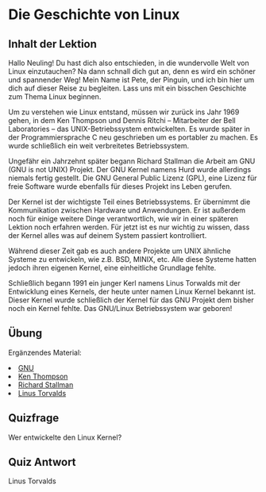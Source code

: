 # Die Geschichte von Linux

## Inhalt der Lektion

Hallo Neuling! Du hast dich also entschieden, in die wundervolle Welt von Linux einzutauchen? Na dann schnall dich gut an, denn es wird ein schöner und spannender Weg! Mein Name ist Pete, der Pinguin, und ich bin hier um dich auf dieser Reise zu begleiten. Lass uns mit ein bisschen Geschichte zum Thema Linux beginnen.

Um zu verstehen wie Linux entstand, müssen wir zurück ins Jahr 1969 gehen, in dem Ken Thompson und Dennis Ritchi – Mitarbeiter der Bell Laboratories – das UNIX-Betriebssystem entwickelten. Es wurde später in der Programmiersprache C neu geschrieben um es portabler zu machen. Es wurde schließlich ein weit verbreitetes Betriebssystem.

Ungefähr ein Jahrzehnt später begann Richard Stallman die Arbeit am GNU (GNU is not UNIX) Projekt. Der GNU Kernel namens Hurd wurde allerdings niemals fertig gestellt. Die GNU General Public Lizenz (GPL), eine Lizenz für freie Software wurde ebenfalls für dieses Projekt ins Leben gerufen.

Der Kernel ist der wichtigste Teil eines Betriebssystems. Er übernimmt die Kommunikation zwischen Hardware und Anwendungen. Er ist außerdem noch für einige weitere Dinge verantwortlich, wie wir in einer späteren Lektion noch erfahren werden. Für jetzt ist es nur wichtig zu wissen, dass der Kernel alles was auf deinem System passiert kontrolliert.

Während dieser Zeit gab es auch andere Projekte um UNIX ähnliche Systeme zu entwickeln, wie z.B. BSD, MINIX, etc. Alle diese Systeme hatten jedoch ihren eigenen Kernel, eine einheitliche Grundlage fehlte.

Schließlich begann 1991 ein junger Kerl namens Linus Torwalds mit der Entwicklung eines Kernels, der heute unter namen Linux Kernel bekannt ist. Dieser Kernel wurde schließlich der Kernel für das GNU Projekt dem bisher noch ein Kernel fehlte. Das GNU/Linux Betriebssystem war geboren!

## Übung

Ergänzendes Material:
<li><a href='https://www.gnu.org/home.de.html'>GNU</a></li>
<li><a href='https://de.wikipedia.org/wiki/Ken_Thompson'>Ken Thompson</a></li>
<li><a href='https://stallman.org/'>Richard Stallman</a></li>
<li><a href='https://de.wikipedia.org/wiki/Linus_Torvalds'>Linus Torvalds</a></li>

## Quizfrage

Wer entwickelte den Linux Kernel?

## Quiz Antwort

Linus Torvalds
